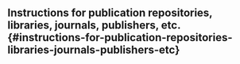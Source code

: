## Instructions for publication repositories, libraries, journals, publishers, etc. {#instructions-for-publication-repositories-libraries-journals-publishers-etc}
